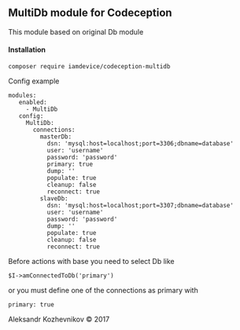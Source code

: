 ## MultiDb module for Codeception

This module based on original Db module

#### Installation
```
composer require iamdevice/codeception-multidb
```

Config example
```
modules:
   enabled:
     - MultiDb
   config:
     MultiDb:
       connections:
         masterDb:
           dsn: 'mysql:host=localhost;port=3306;dbname=database'
           user: 'username'
           password: 'password'
           primary: true
           dump: ''
           populate: true
           cleanup: false
           reconnect: true
         slaveDb:
           dsn: 'mysql:host=localhost;port=3307;dbname=database'
           user: 'username'
           password: 'password'
           dump: ''
           populate: true
           cleanup: false
           reconnect: true
 ```
 
 Before actions with base you need to select Db like
 
 ```
 $I->amConnectedToDb('primary')
 ```
 
 or you must define one of the connections as primary with
 
 ```
 primary: true
 ```
 
 Aleksandr Kozhevnikov &copy; 2017